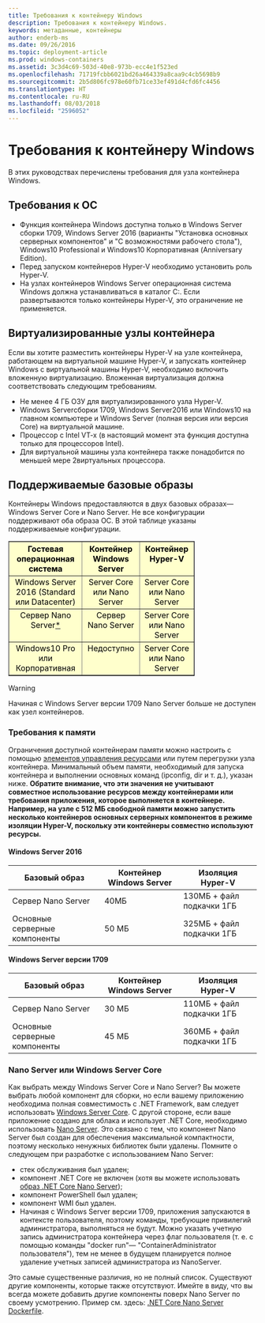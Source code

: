 ```yaml
---
title: Требования к контейнеру Windows
description: Требования к контейнеру Windows.
keywords: метаданные, контейнеры
author: enderb-ms
ms.date: 09/26/2016
ms.topic: deployment-article
ms.prod: windows-containers
ms.assetid: 3c3d4c69-503d-40e8-973b-ecc4e1f523ed
ms.openlocfilehash: 71719fcbb6021bd26a464339a8caa9c4cb5698b9
ms.sourcegitcommit: 2b5d806fc978e60fb71ce33ef491d4cfd6fc4456
ms.translationtype: HT
ms.contentlocale: ru-RU
ms.lasthandoff: 08/03/2018
ms.locfileid: "2596052"
---
```

# <a name="windows-container-requirements"></a>Требования к контейнеру Windows

В этих руководствах перечислены требования для узла контейнера Windows.

## <a name="os-requirements"></a>Требования к ОС

- Функция контейнера Windows доступна только в Windows Server сборки 1709, Windows Server 2016 (варианты "Установка основных серверных компонентов" и "С возможностями рабочего стола"), Windows10 Professional и Windows10 Корпоративная (Anniversary Edition).
- Перед запуском контейнеров Hyper-V необходимо установить роль Hyper-V.
- На узлах контейнеров Windows Server операционная система Windows должна устанавливаться в каталог C:\. Если развертываются только контейнеры Hyper-V, это ограничение не применяется.

## <a name="virtualized-container-hosts"></a>Виртуализированные узлы контейнера

Если вы хотите разместить контейнеры Hyper-V на узле контейнера, работающем на виртуальной машине Hyper-V, и запускать контейнер Windows c виртуальной машины Hyper-V, необходимо включить вложенную виртуализацию. Вложенная виртуализация должна соответствовать следующим требованиям.

- Не менее 4 ГБ ОЗУ для виртуализированного узла Hyper-V.
- Windows Serverсборки 1709, Windows Server2016 или Windows10 на главном компьютере и Windows Server (полная версия или версия Core) на виртуальной машине.
- Процессор с Intel VT-x (в настоящий момент эта функция доступна только для процессоров Intel).
- Для виртуальной машины узла контейнера также понадобится по меньшей мере 2виртуальных процессора.

## <a name="supported-base-images"></a>Поддерживаемые базовые образы

Контейнеры Windows предоставляются в двух базовых образах— Windows Server Core и Nano Server. Не все конфигурации поддерживают оба образа ОС. В этой таблице указаны поддерживаемые конфигурации.

<table border="1" style="background-color:FFFFCC;border-collapse:collapse;border:1px solid FFCC00;color:000000;width:75%" cellpadding="5" cellspacing="5">
<thead>
<tr valign="top">
<th><center>Гостевая операционная система</center></th>
<th><center>Контейнер Windows Server</center></th>
<th><center>Контейнер Hyper-V</center></th>
</tr>
</thead>
<tbody>
<tr valign="top">
<td><center>Windows Server 2016 (Standard или Datacenter)</center></td>
<td><center>Server Core или Nano Server</center></td>
<td><center>Server Core или Nano Server</center></td>
</tr>
<tr valign="top">
<td><center>Сервер Nano Server<a href="#warn-1">*</a></center></td>
<td><center> Сервер Nano Server</center></td>
<td><center>Server Core или Nano Server</center></td>
</tr>
<tr valign="top">
<td><center>Windows10 Pro или Корпоративная</center></td>
<td><center>Недоступно</center></td>
<td><center>Server Core или Nano Server</center></td>
</tr>
</tbody>
</table>

> [!Warning]  
> <span id="warn-1">Начиная с Windows Server версии 1709 Nano Server больше не доступен как узел контейнеров.</span>


### <a name="memory-requirements"></a>Требования к памяти
Ограничения доступной контейнерам памяти можно настроить с помощью [элементов управления ресурсами](https://docs.microsoft.com/en-us/virtualization/windowscontainers/manage-containers/resource-controls) или путем перегрузки узла контейнера.  Минимальный объем памяти, необходимый для запуска контейнера и выполнении основных команд (ipconfig, dir и т. д.), указан ниже.  __Обратите внимание, что эти значения не учитывают совместное использование ресурсов между контейнерами или требования приложения, которое выполняется в контейнере.  Например, на узле с 512 МБ свободной памяти можно запустить несколько контейнеров основных серверных компонентов в режиме изоляции Hyper-V, поскольку эти контейнеры совместно используют ресурсы.__

#### <a name="windows-server-2016"></a>Windows Server 2016
| Базовый образ  | Контейнер Windows Server | Изоляция Hyper-V    |
| ----------- | ------------------------ | -------------------- |
| Сервер Nano Server | 40МБ                     | 130МБ + файл подкачки 1ГБ |
| Основные серверные компоненты | 50 МБ                     | 325МБ + файл подкачки 1ГБ |

#### <a name="windows-server-version-1709"></a>Windows Server версии 1709
| Базовый образ  | Контейнер Windows Server | Изоляция Hyper-V    |
| ----------- | ------------------------ | -------------------- |
| Сервер Nano Server | 30 МБ                     | 110МБ + файл подкачки 1ГБ |
| Основные серверные компоненты | 45 МБ                     | 360МБ + файл подкачки 1ГБ |


### <a name="nano-server-vs-windows-server-core"></a>Nano Server или Windows Server Core

Как выбрать между Windows Server Core и Nano Server? Вы можете выбрать любой компонент для сборки, но если вашему приложению необходима полная совместимость с .NET Framework, вам следует использовать [Windows Server Core](https://hub.docker.com/r/microsoft/windowsservercore/). С другой стороне, если ваше приложение создано для облака и использует .NET Core, необходимо использовать [Nano Server](https://hub.docker.com/r/microsoft/nanoserver/). Это связано с тем, что компонент Nano Server был создан для обеспечения максимальной компактности, поэтому несколько ненужных библиотек были удалены. Помните о следующем при разработке с использованием Nano Server:

- стек обслуживания был удален;
- компонент .NET Core не включен (хотя вы можете использовать [образ .NET Core Nano Server](https://hub.docker.com/r/microsoft/dotnet/));
- компонент PowerShell был удален;
- компонент WMI был удален.
- Начиная с Windows Server версии 1709, приложения запускаются в контексте пользователя, поэтому команды, требующие привилегий администратора, выполняться не будут. Можно указать учетную запись администратора контейнера через флаг пользователя (т. е. с помощью команды "docker run"— "ContainerAdministrator пользователя"), тем не менее в будущем планируется полное удаление учетных записей администратора из NanoServer.

Это самые существенные различия, но не полный список. Существуют другие компоненты, которые также отсутствуют. Имейте в виду, что вы всегда можете добавить другие компоненты поверх Nano Server по своему усмотрению. Пример см. здесь: [.NET Core Nano Server Dockerfile](https://github.com/dotnet/dotnet-docker/blob/master/2.1/sdk/nanoserver-1803/amd64/Dockerfile).

